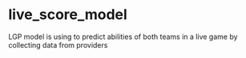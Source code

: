 # live_score_model

LGP model is using to predict abilities of both teams in a live game by collecting data from providers
